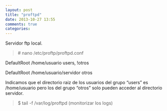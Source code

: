 ```yaml
---
layout: post
title: "proftpd"
date: 2013-10-27 13:55
comments: true
categories: 
---
```

Servidor ftp local.

>\# nano /etc/proftp/proftpd.conf 

DefaultRoot     /home/usuario                    users, !otros 

DefaultRoot     /home/usuario/servidor      otros 

Indicamos que el directorio raiz de los usuarios del grupo “users” es /home/usuario  pero los del grupo “otros” solo pueden acceder al directorio servidor. 

>$ tail -f /var/log/proftpd  (monitorizar los logs) 

